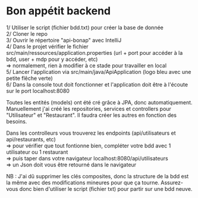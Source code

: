 # Bon appétit backend

1/ Utiliser le script (fichier bdd.txt) pour créer la base de donnée  
2/ Cloner le repo  
3/ Ouvrir le répertoire "api-bonap" avec IntelliJ  
4/ Dans le projet vérifier le fichier src/main/ressources/application.properties (url + port pour accéder à la bdd, user + mdp pour y accéder, etc)  
    => normalement, rien à modifier à ce stade pour travailler en local  
5/ Lancer l'application via src/main/java/ApiApplication (logo bleu avec une petite flêche verte)  
6/ Dans la console tout doit fonctionner et l'application doit être à l'écoute sur le port localhost:8080  

Toutes les entités (models) ont été cré grâce à JPA, donc automatiquement.  
Manuellement j'ai créé les repositories, services et controllers pour "Utilisateur" et "Restaurant". Il faudra créer les autres en fonction des besoins.  

Dans les controlleurs vous trouverez les endpoints (api/utilisateurs et api/restaurants, etc)  
=> pour vérifier que tout fontionne bien, compléter votre bdd avec 1 utilisateur ou 1 restaurant  
=> puis taper dans votre navigateur localhost:8080/api/utilisateurs  
=> un Json doit vous être retourné dans le navigateur  

NB : J'ai dû supprimer les clés composites, donc la structure de la bdd est la même avec des modifications mineures pour que ça tourne. Assurez-vous donc bien d'utiliser le script (fichier txt) pour partir sur une bdd neuve.  
